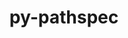 ---
title: "py-pathspec"
layout: cache
categories: [package, v0.22.1]
meta: {"versions": ["0.11.1"], "compilers": ["apple-clang@=15.0.0", "cce@=15.0.1", "gcc@=11.1.0", "gcc@=11.4.0", "gcc@=7.3.1", "gcc@=7.5.0", "gcc@=9.4.0", "oneapi@=2024.0.0"], "oss": ["amzn2", "rhel8", "ubuntu18.04", "ubuntu20.04", "ubuntu22.04", "ventura"], "platforms": ["darwin", "linux"], "targets": ["aarch64", "neoverse_n1", "neoverse_v1", "neoverse_v2", "ppc64le", "x86_64_v3", "zen4"], "stacks": ["aws-isc", "aws-isc-aarch64", "data-vis-sdk", "e4s", "e4s-cray-rhel", "e4s-neoverse-v2", "e4s-neoverse_v1", "e4s-oneapi", "e4s-power", "e4s-rocm-external", "ml-darwin-aarch64-mps", "ml-linux-x86_64-cpu", "ml-linux-x86_64-cuda", "radiuss", "root"], "num_specs": 17, "num_specs_by_stack": {"root": 17, "ml-darwin-aarch64-mps": 2, "aws-isc-aarch64": 2, "aws-isc": 1, "e4s-cray-rhel": 1, "radiuss": 1, "e4s-power": 1, "data-vis-sdk": 2, "e4s-neoverse_v1": 1, "e4s-neoverse-v2": 1, "e4s": 2, "ml-linux-x86_64-cpu": 2, "e4s-rocm-external": 1, "ml-linux-x86_64-cuda": 2, "e4s-oneapi": 1}}
spec_details: [{"hash": "62nsdiekksvt6jz4lxvposevbs4snqwg", "compiler": "apple-clang@=15.0.0", "versions": ["0.11.1"], "os": "ventura", "platform": "darwin", "target": "aarch64", "variants": ["build_system=python_pip"], "stacks": ["root", "ml-darwin-aarch64-mps"], "size": "-", "tarball": "https://binaries.spack.io/releases/v0.22.1/build_cache/darwin-ventura-aarch64/apple-clang-15.0.0/py-pathspec-0.11.1/darwin-ventura-aarch64-apple-clang-15.0.0-py-pathspec-0.11.1-62nsdiekksvt6jz4lxvposevbs4snqwg.spack"}, {"hash": "igfbqbtitw7ru3mucbthlk3zpckedgtn", "compiler": "apple-clang@=15.0.0", "versions": ["0.11.1"], "os": "ventura", "platform": "darwin", "target": "aarch64", "variants": ["build_system=python_pip"], "stacks": ["root", "ml-darwin-aarch64-mps"], "size": "-", "tarball": "https://binaries.spack.io/releases/v0.22.1/build_cache/darwin-ventura-aarch64/apple-clang-15.0.0/py-pathspec-0.11.1/darwin-ventura-aarch64-apple-clang-15.0.0-py-pathspec-0.11.1-igfbqbtitw7ru3mucbthlk3zpckedgtn.spack"}, {"hash": "yvjzxz5ysrxbggadgn2feo4vjas2ljrw", "compiler": "gcc@=7.3.1", "versions": ["0.11.1"], "os": "amzn2", "platform": "linux", "target": "aarch64", "variants": ["build_system=python_pip"], "stacks": ["aws-isc-aarch64", "root"], "size": "-", "tarball": "https://binaries.spack.io/releases/v0.22.1/build_cache/linux-amzn2-aarch64/gcc-7.3.1/py-pathspec-0.11.1/linux-amzn2-aarch64-gcc-7.3.1-py-pathspec-0.11.1-yvjzxz5ysrxbggadgn2feo4vjas2ljrw.spack"}, {"hash": "b5lr2qohrptcs5hlwbbqfctt2qb37gqc", "compiler": "gcc@=7.3.1", "versions": ["0.11.1"], "os": "amzn2", "platform": "linux", "target": "neoverse_n1", "variants": ["build_system=python_pip"], "stacks": ["aws-isc-aarch64", "root"], "size": "-", "tarball": "https://binaries.spack.io/releases/v0.22.1/build_cache/linux-amzn2-neoverse_n1/gcc-7.3.1/py-pathspec-0.11.1/linux-amzn2-neoverse_n1-gcc-7.3.1-py-pathspec-0.11.1-b5lr2qohrptcs5hlwbbqfctt2qb37gqc.spack"}, {"hash": "dbebrs452honyn3vr6zn3eij55ohhw5d", "compiler": "gcc@=7.3.1", "versions": ["0.11.1"], "os": "amzn2", "platform": "linux", "target": "x86_64_v3", "variants": ["build_system=python_pip"], "stacks": ["root", "aws-isc"], "size": "-", "tarball": "https://binaries.spack.io/releases/v0.22.1/build_cache/linux-amzn2-x86_64_v3/gcc-7.3.1/py-pathspec-0.11.1/linux-amzn2-x86_64_v3-gcc-7.3.1-py-pathspec-0.11.1-dbebrs452honyn3vr6zn3eij55ohhw5d.spack"}, {"hash": "t5znvlqdhvvlsm55dbru6ebpt64z46pt", "compiler": "cce@=15.0.1", "versions": ["0.11.1"], "os": "rhel8", "platform": "linux", "target": "zen4", "variants": ["build_system=python_pip"], "stacks": ["root", "e4s-cray-rhel"], "size": "-", "tarball": "https://binaries.spack.io/releases/v0.22.1/build_cache/linux-rhel8-zen4/cce-15.0.1/py-pathspec-0.11.1/linux-rhel8-zen4-cce-15.0.1-py-pathspec-0.11.1-t5znvlqdhvvlsm55dbru6ebpt64z46pt.spack"}, {"hash": "4alqsmsm3rzxwkqdthagj4gyxhehrgf7", "compiler": "gcc@=7.5.0", "versions": ["0.11.1"], "os": "ubuntu18.04", "platform": "linux", "target": "x86_64_v3", "variants": ["build_system=python_pip"], "stacks": ["root", "radiuss"], "size": "-", "tarball": "https://binaries.spack.io/releases/v0.22.1/build_cache/linux-ubuntu18.04-x86_64_v3/gcc-7.5.0/py-pathspec-0.11.1/linux-ubuntu18.04-x86_64_v3-gcc-7.5.0-py-pathspec-0.11.1-4alqsmsm3rzxwkqdthagj4gyxhehrgf7.spack"}, {"hash": "hfsyze2aib27llkxg5mttxryf6lhxhzh", "compiler": "gcc@=9.4.0", "versions": ["0.11.1"], "os": "ubuntu20.04", "platform": "linux", "target": "ppc64le", "variants": ["build_system=python_pip"], "stacks": ["root", "e4s-power"], "size": "-", "tarball": "https://binaries.spack.io/releases/v0.22.1/build_cache/linux-ubuntu20.04-ppc64le/gcc-9.4.0/py-pathspec-0.11.1/linux-ubuntu20.04-ppc64le-gcc-9.4.0-py-pathspec-0.11.1-hfsyze2aib27llkxg5mttxryf6lhxhzh.spack"}, {"hash": "prykk4yhcfamxfseer3wbhpytyio63qx", "compiler": "gcc@=11.1.0", "versions": ["0.11.1"], "os": "ubuntu20.04", "platform": "linux", "target": "x86_64_v3", "variants": ["build_system=python_pip"], "stacks": ["root", "data-vis-sdk"], "size": "-", "tarball": "https://binaries.spack.io/releases/v0.22.1/build_cache/linux-ubuntu20.04-x86_64_v3/gcc-11.1.0/py-pathspec-0.11.1/linux-ubuntu20.04-x86_64_v3-gcc-11.1.0-py-pathspec-0.11.1-prykk4yhcfamxfseer3wbhpytyio63qx.spack"}, {"hash": "bkuirhoddr62ognq3dchuk43ihu4mabd", "compiler": "gcc@=11.1.0", "versions": ["0.11.1"], "os": "ubuntu20.04", "platform": "linux", "target": "x86_64_v3", "variants": ["build_system=python_pip"], "stacks": ["root", "data-vis-sdk"], "size": "-", "tarball": "https://binaries.spack.io/releases/v0.22.1/build_cache/linux-ubuntu20.04-x86_64_v3/gcc-11.1.0/py-pathspec-0.11.1/linux-ubuntu20.04-x86_64_v3-gcc-11.1.0-py-pathspec-0.11.1-bkuirhoddr62ognq3dchuk43ihu4mabd.spack"}, {"hash": "qlfejajbo7t7i2fqh22rgxrswvucbdlf", "compiler": "gcc@=11.4.0", "versions": ["0.11.1"], "os": "ubuntu22.04", "platform": "linux", "target": "neoverse_v1", "variants": ["build_system=python_pip"], "stacks": ["e4s-neoverse_v1", "root"], "size": "-", "tarball": "https://binaries.spack.io/releases/v0.22.1/build_cache/linux-ubuntu22.04-neoverse_v1/gcc-11.4.0/py-pathspec-0.11.1/linux-ubuntu22.04-neoverse_v1-gcc-11.4.0-py-pathspec-0.11.1-qlfejajbo7t7i2fqh22rgxrswvucbdlf.spack"}, {"hash": "sv6ckgciqjwiyu7cbyeqavrufplssgry", "compiler": "gcc@=11.4.0", "versions": ["0.11.1"], "os": "ubuntu22.04", "platform": "linux", "target": "neoverse_v2", "variants": ["build_system=python_pip"], "stacks": ["e4s-neoverse-v2", "root"], "size": "-", "tarball": "https://binaries.spack.io/releases/v0.22.1/build_cache/linux-ubuntu22.04-neoverse_v2/gcc-11.4.0/py-pathspec-0.11.1/linux-ubuntu22.04-neoverse_v2-gcc-11.4.0-py-pathspec-0.11.1-sv6ckgciqjwiyu7cbyeqavrufplssgry.spack"}, {"hash": "bf25tjztftqc3jnl33zckr7jmz3lodvu", "compiler": "gcc@=11.4.0", "versions": ["0.11.1"], "os": "ubuntu22.04", "platform": "linux", "target": "x86_64_v3", "variants": ["build_system=python_pip"], "stacks": ["root", "e4s"], "size": "-", "tarball": "https://binaries.spack.io/releases/v0.22.1/build_cache/linux-ubuntu22.04-x86_64_v3/gcc-11.4.0/py-pathspec-0.11.1/linux-ubuntu22.04-x86_64_v3-gcc-11.4.0-py-pathspec-0.11.1-bf25tjztftqc3jnl33zckr7jmz3lodvu.spack"}, {"hash": "pwb7czmi3tzhfkoyxiwllfo4rnpiakge", "compiler": "gcc@=11.4.0", "versions": ["0.11.1"], "os": "ubuntu22.04", "platform": "linux", "target": "x86_64_v3", "variants": ["build_system=python_pip"], "stacks": ["root", "ml-linux-x86_64-cpu", "e4s-rocm-external", "ml-linux-x86_64-cuda"], "size": "-", "tarball": "https://binaries.spack.io/releases/v0.22.1/build_cache/linux-ubuntu22.04-x86_64_v3/gcc-11.4.0/py-pathspec-0.11.1/linux-ubuntu22.04-x86_64_v3-gcc-11.4.0-py-pathspec-0.11.1-pwb7czmi3tzhfkoyxiwllfo4rnpiakge.spack"}, {"hash": "rvm4jdcihicalwu7s56zgo5siw7iutsh", "compiler": "gcc@=11.4.0", "versions": ["0.11.1"], "os": "ubuntu22.04", "platform": "linux", "target": "x86_64_v3", "variants": ["build_system=python_pip"], "stacks": ["root", "e4s"], "size": "-", "tarball": "https://binaries.spack.io/releases/v0.22.1/build_cache/linux-ubuntu22.04-x86_64_v3/gcc-11.4.0/py-pathspec-0.11.1/linux-ubuntu22.04-x86_64_v3-gcc-11.4.0-py-pathspec-0.11.1-rvm4jdcihicalwu7s56zgo5siw7iutsh.spack"}, {"hash": "r2dkdec3h6toqqki3kw42bth3wwk7skc", "compiler": "gcc@=11.4.0", "versions": ["0.11.1"], "os": "ubuntu22.04", "platform": "linux", "target": "x86_64_v3", "variants": ["build_system=python_pip"], "stacks": ["root", "ml-linux-x86_64-cpu", "ml-linux-x86_64-cuda"], "size": "-", "tarball": "https://binaries.spack.io/releases/v0.22.1/build_cache/linux-ubuntu22.04-x86_64_v3/gcc-11.4.0/py-pathspec-0.11.1/linux-ubuntu22.04-x86_64_v3-gcc-11.4.0-py-pathspec-0.11.1-r2dkdec3h6toqqki3kw42bth3wwk7skc.spack"}, {"hash": "mrb4jtgu3ntjvta5yvbfajgtnvvew5gb", "compiler": "oneapi@=2024.0.0", "versions": ["0.11.1"], "os": "ubuntu22.04", "platform": "linux", "target": "x86_64_v3", "variants": ["build_system=python_pip"], "stacks": ["root", "e4s-oneapi"], "size": "-", "tarball": "https://binaries.spack.io/releases/v0.22.1/build_cache/linux-ubuntu22.04-x86_64_v3/oneapi-2024.0.0/py-pathspec-0.11.1/linux-ubuntu22.04-x86_64_v3-oneapi-2024.0.0-py-pathspec-0.11.1-mrb4jtgu3ntjvta5yvbfajgtnvvew5gb.spack"}]
---